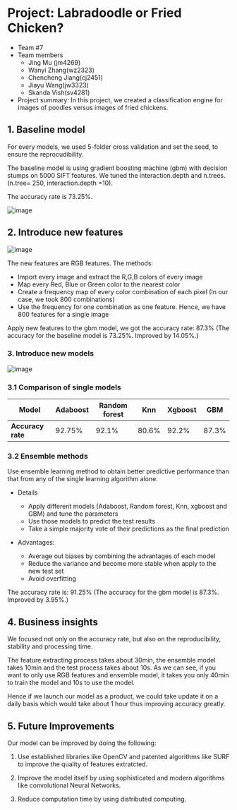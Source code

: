 # Project: Labradoodle or Fried Chicken? 
+ Team #7
+ Team members
	+ Jing Mu (jm4269)
	+ Wanyi Zhang(wz2323)
	+ Chencheng Jiang(cj2451)
	+ Jiayu Wang(jw3323)
	+ Skanda Vish(sv4281)
+ Project summary: In this project, we created a classification engine for images of poodles versus images of fried chickens. 

## 1. Baseline model

For every models, we used 5-folder cross validation and set the seed, to ensure the reprocudibility.

The baseline model is using gradient boosting machine (gbm) with decision stumps on 5000 SIFT features. We tuned the interaction.depth and n.trees. (n.tree= 250, interaction.depth =10).

The accuracy rate is 73.25%. 

![image](https://github.com/TZstatsADS/Fall2016-proj3-grp7/blob/master/figs/Pre%2001.png)


## 2. Introduce new features

![image](https://github.com/TZstatsADS/Fall2016-proj3-grp7/blob/master/figs/Pre%2002.png)

The new features are RGB features. 
The methods:
  + Import every image and extract the R,G,B colors of every image
  + Map every Red, Blue or Green color to the nearest color
  + Create a frequency map of every color combination of each pixel (In our case, we took 800 combinations)
  + Use the frequency for one combination as one feature. Hence, we have 800 features for a single image

Apply new features to the gbm model, we got the accuracy rate: 87.3% (The accuracy for the baseline model is 73.25%. Improved by 14.05%.)


### 3. Introduce new models
![image](https://github.com/TZstatsADS/Fall2016-proj3-grp7/blob/master/figs/Pre%2003.png)

### 3.1 Comparison of single models

Model | Adaboost  | Random forest | Knn | Xgboost |GBM
------|----------|--------------| -------------| -----------| ---
**Accuracy rate** | 92.75%  | 92.1% |  80.6% |  92.2% | 87.3% 

### 3.2 Ensemble methods
Use ensemble learning method to obtain better predictive performance than that from any of the single learning algorithm alone. 

+ Details
	+ Apply different models (Adaboost, Random forest, Knn, xgboost and GBM) and tune the parameters
	+ Use those models to predict the test results
	+ Take a simple majority vote of their predictions as the final prediction

+ Advantages:
  + Average out biases by combining the advantages of each model
  + Reduce the variance and become more stable when apply to the new test set
  + Avoid overfitting

The accuracy rate is: 91.25% (The accuracy for the gbm model is 87.3%. Improved by 3.95%.)

## 4. Business insights

We focused not only on the accuracy rate, but also on the reproducibility, stability and processing time. 

The feature extracting process takes about 30min, the ensemble model takes 10min and the test process takes about 10s. As we can see, if you want to only use RGB features and ensemble model, it takes you only 40min to train the model and 10s to use the model. 

Hence if we launch our model as a product, we could take update it on a daily basis which would take about 1 hour thus improving accuracy greatly. 

## 5. Future Improvements
Our model can be improved by doing the following:

1. Use established libraries like OpenCV and patented algorithms like SURF to improve the quality of features extratcted.

2. Improve the model itself by using sophisticated and modern algorithms like convolutional Neural Networks.

3. Reduce computation time by using distributed computing. 

